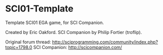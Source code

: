 # SCI01-Template
Template SCI01 EGA game, for SCI Companion.

Created by Eric Oakford.
SCI Companion by Philip Fortier (troflip).

Original forum thread: http://sciprogramming.com/community/index.php?topic=1798.0
SCI Companion: http://scicompanion.com/
